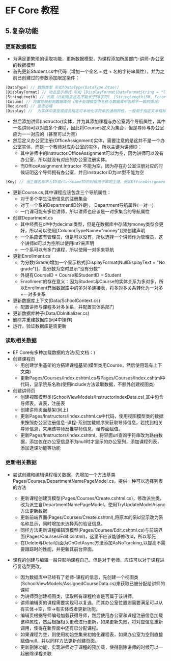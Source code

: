 ﻿# EF Core 教程
## 5.复杂功能
### 更新数据模型 ###
- 为满足更繁琐的读取功能，更新数据模型，为课程添加所属部门-讲师-办公室的数据模型
- 首先更新Student.cs中代码（增加一个全名 = 姓 + 名的字符串属性），并为之前已创建过的参数添加限定条件：
```c#
[DataType] // 数据类型 形如[DataType(DataType.Dtae)]
[DisplayFormat] // 动态显示格式 形如 [DisplayFormat(DataFormatString = "{0:yyyy-MM-dd}", ApplyFormatInEditMode = true)]
[StringLength] // 长度（比如限定姓名不能长于50字符） [StringLength(50, ErrorMessage = "First name cannot be longer than 50 characters.")]
[Column] // 将属性映射到数据库列（用于处理模型中名称与数据库中名称不一致的情况）
[Required] // 是否必填
[Display] //  为实体中类型或成员指定可本地化字符串的通用特性，一般用于指定文本框标题栏
```
- 然后添加讲师(Instructor)实体，并为其添加课程与办公室两个导航属性，其中一名讲师可以对应多个课程，因此将Courses定义为集合，但是导师与办公室应为一一对应的（甚至可以为空）     
- 然后定义办公室注册(OfficeAssignment)实体，需要注意的是这并不是一个办公室实体，而是一个教师对应办公室的实体，所以主键为讲师ID：    
  - 其中讲师中的Instructor.OfficeAssignment可以为空，因为讲师可以没有办公室，所以就没有对应的办公室注册实体。    
  - 而OfficeAssignment.Intructor 不能为空，因为存在办公室注册对应的时候证明这个导师拥有办公室，并且InstructorID为int型不能为空
```c#
[Key] // 当主键名称不为ID或classnameID的时候用于声明主键，例如OfficeAssignment的主键为InstructorID
```
- 更新Course.cs,其中课程应该包含三个导航属性：
  - 对于多个学生注册信息的注册集合
  - 对于一个系的DepartmentID(外键)， Department导航属性(一对一)
  - 一门课可能有多位讲师，所以讲师也应该是一对多集合的导航属性
- 创建Department.cs
  - 其中经费在c#中为decimal类型，但是在数据库中存储为money类型会更好，所以可以使用[Column(TypeName="money")]来创建声明
  - 一个系应该有管理员，但是可以没有，所以选择一个讲师作为管理员，这个讲师id可以为空所以使用int?来声明
  - 一个系可以有多门课程，所以使用一对多来导航
- 更新Enrollment.cs
  - 为分数(Grade)增加一个显示格式[DisplayFormat(NullDisplayText = "No grade")]，当分数为空时显示“没有分数”    
  - 外键有CourseID + Course和StudentID + Student
  - Enrollment的存在意义：因为Student与Course的实体关系为多对多，所以Enrollment充当数据库中的多对多连接表，将多对多关系转化为一对多+一对多关系
- 更新数据库上下文(Data/SchoolContext.cs)
  - 配置讲师与课程多对多关系，并配置实体系部门
- 更新数据库种子(Data/DbInitializer.cs)
- 删除并重建数据库(同4中操作)
- 运行，验证数据库是否更新

### 读取相关数据 ###
- EF Core有多种加载数据的方法(见文档：)
- 创建课程页  
  - 用创建学生基架的方搭建课程基架(模型类用Course，然后使用现有上下文类)
  - 更新Pages/Courses/Index.cshtml.cs与Pages/Courses/Index.cshtml中代码，显示院系名称(使用include方法读取数据，不额外创建视图类)
- 创建讲师页
  - 创建视图模型类(SchoolViewModels/InstructorIndexData.cs),其中包含导师表，课表，注册表
  - 创建讲师页面基架(同上)
  - 更新Pages/Instructors/Index.cshtml.cs中代码，使用视图模型类的数据来按照办公室注册信息-课程-系别加载顺序来获取导师信息，若找到相关导师信息，来用该导师反推导师信息，给界面赋值。
  - 更新Pages/Instructors/Index.cshtml，将界面url查询字符串改为路由数据，添加仅在办公室信息不为null时才显示的办公室列，添加课程列表，添加选课功能等功能
  
### 更新相关数据 ###
- 尝试创建和编辑课程相关数据，先增加一个方法基类Pages/Courses/DepartmentNamePageModel.cs，提供一种可以选择列表的方法
  - 更新课程创建页模型(Pages/Courses/Create.cshtml.cs)，修改派生类，改为派生自DepartmentNamePageModel，使用TryUpdateModelAsync方法更新数据
  - 更新前端界面(Pages/Courses/Create.cshtml),将原本的系id显示改为系名称显示，同时增加未选择系的验证信息。
  - 同样方法更新课程编辑页模型(Pages/Courses/Edit.cshtml.cs)与前端界面(Pages/Courses/Edit.cshtml)，这里不应该能够修改id，所以写死
  - 在Delete与Detail页面为OnGetAsync方法添加AsNoTracking,以提高不需要跟踪时的性能，并更新其前台界面。
 
- 课程的创建与编辑一般只影响课程自己，但是对于老师，应该可以对于课程进行复选型更改。
  - 因为数据库中已经有了老师-课程的信息，先创建一个视图类(SchoolViewModels/AssignedCourseData.cs)来获取已被分配给讲师的课程
  - 为讲师页创建视图类，读取所有课程检查是否属于该讲师。
  - 讲师编辑页的课程需要实现可以复选，而其办公室位置则需要满足可以从有实体->空，空->有实体或者更新功能。
  - 编辑页根据导师编号加载获得导师，然后使用办公室和课程注册信息加载该种属性，然后根据相关更改进行更新，如果更新失败，将对应信息重新调用，使得在新界面中还有已分配课程。
  - 如果课程为空，则使用初始空集来初始化课程表，如果办公室为空则直接赋值null，并以同样方法更新创建页面。
  - 更新删除功能，实现讲师对于课程的预加载，使得删除讲师的时候可以一起删除课程关联